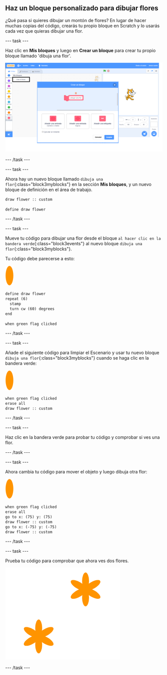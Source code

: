 ## Haz un bloque personalizado para dibujar flores

¿Qué pasa si quieres dibujar un montón de flores? En lugar de hacer muchas copias del código, crearás tu propio bloque en Scratch y lo usarás cada vez que quieras dibujar una flor.

\--- task \---

Haz clic en **Mis bloques** y luego en **Crear un bloque** para crear tu propio bloque llamado 'dibuja una flor'.

![captura de pantalla](images/flower-make-block.png)

\--- /task \---

\--- task \---

Ahora hay un nuevo bloque llamado `dibuja una flor`{:class="block3myblocks"} en la sección **Mis bloques**, y un nuevo bloque de definición en el área de trabajo.

```blocks3
draw flower :: custom

define draw flower
```

\--- /task \---

\--- task \---

Mueve tu código para dibujar una flor desde el bloque `al hacer clic en la bandera verde`{:class="block3events"} al nuevo bloque `dibuja una flor`{:class="block3myblocks"}.

Tu código debe parecerse a esto:

![objeto de flores](images/flower-sprite.png)

```blocks3
define draw flower
repeat (6) 
  stamp
  turn cw (60) degrees
end

when green flag clicked
```

\--- /task \---

\--- task \---

Añade el siguiente código para limpiar el Escenario y usar tu nuevo bloque `dibuja una flor`{:class="block3myblocks"} cuando se haga clic en la bandera verde:

![objeto de flores](images/flower-sprite.png)

```blocks3
when green flag clicked
erase all
draw flower :: custom
```

\--- /task \---

\--- task \---

Haz clic en la bandera verde para probar tu código y comprobar si ves una flor.

\--- /task \---

\--- task \---

Ahora cambia tu código para mover el objeto y luego dibuja otra flor:

![objeto de flores](images/flower-sprite.png)

```blocks3
when green flag clicked
erase all
go to x: (75) y: (75)
draw flower :: custom
go to x: (-75) y: (-75)
draw flower :: custom 
```

\--- /task \---

\--- task \---

Prueba tu código para comprobar que ahora ves dos flores.

![captura de pantalla](images/flower-two.png)

\--- /task \---